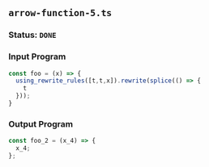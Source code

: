 ## `arrow-function-5.ts`

### Status: `DONE`

### Input Program

```typescript
const foo = (x) => {
  using_rewrite_rules([t,t,x]).rewrite(splice(() => {
    t
  }));  
}
```

### Output Program

```typescript
const foo_2 = (x_4) => {
  x_4;
};
```

